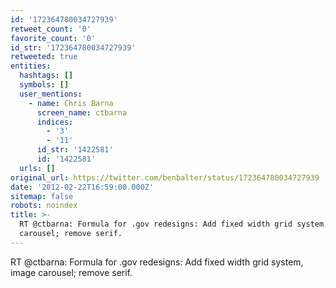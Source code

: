 ```yaml
---
id: '172364780034727939'
retweet_count: '0'
favorite_count: '0'
id_str: '172364780034727939'
retweeted: true
entities:
  hashtags: []
  symbols: []
  user_mentions:
    - name: Chris Barna
      screen_name: ctbarna
      indices:
        - '3'
        - '11'
      id_str: '1422581'
      id: '1422581'
  urls: []
original_url: https://twitter.com/benbalter/status/172364780034727939
date: '2012-02-22T16:59:00.000Z'
sitemap: false
robots: noindex
title: >-
  RT @ctbarna: Formula for .gov redesigns: Add fixed width grid system, image
  carousel; remove serif.
---
```


RT @ctbarna: Formula for .gov redesigns: Add fixed width grid system, image carousel; remove serif.